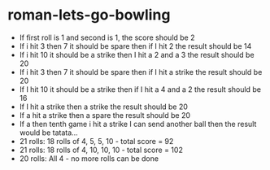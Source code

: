 # roman-lets-go-bowling
* If first roll is 1 and second is 1, the score should be 2
* If i hit 3 then 7 it should be spare then if I hit 2 the result should be 14
* If i hit 10 it should be a strike then I hit a 2 and a 3 the result should be 20
* If i hit 3 then 7 it should be spare then if I hit a strike the result should be 20
* If I hit 10 it should be a strike then if I hit a 4 and a 2 the result should be 16
* If I hit a strike then a strike the result should be 20
* If a hit a strike then a spare the result should be 20
* If a then tenth game i hit a strike I can send another ball then the result would be tatata...
* 21 rolls: 18 rolls of 4, 5, 5, 10 - total score = 92
* 21 rolls: 18 rolls of 4, 10, 10, 10 - total score = 102
* 20 rolls: All 4 - no more rolls can be done
